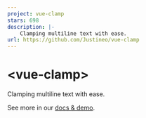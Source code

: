 ```yaml
---
project: vue-clamp
stars: 698
description: |-
    Clamping multiline text with ease.
url: https://github.com/Justineo/vue-clamp
---
```


# &lt;vue-clamp&gt;

Clamping multiline text with ease.

See more in our [docs & demo](https://vue-clamp.vercel.app).

